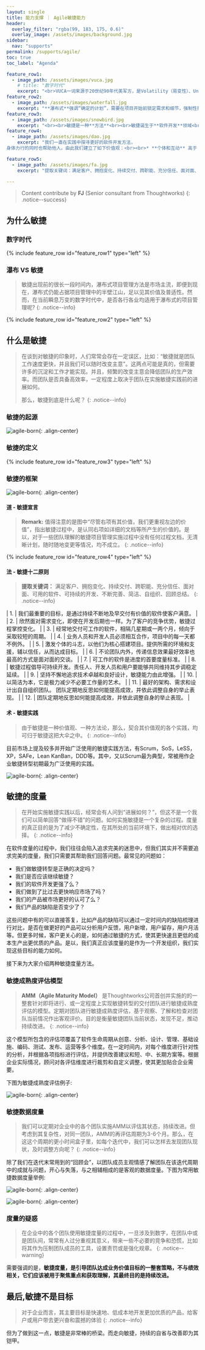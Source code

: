 ```yaml
---
layout: single
title: 能力支撑 ｜ Agile敏捷能力
header:
  overlay_filter: "rgba(99, 183, 175, 0.6)"
  overlay_image: /assets/images/background.jpg
sidebar:
  nav: "supports"
permalink: /supports/agile/
toc: true
toc_label: "Agenda"

feature_row1:
  - image_path: /assets/images/vuca.jpg
    # title: "数字时代"
    excerpt: "<br>VUCA一词来源于20世纪90年代美军方，是Volatility（易变性）、Uncertainty（不确定性）、Complexity (复杂性）、Ambiguity （模糊性）的缩写，用来描述冷战结束后的越发不稳定的、不确定的、复杂、模棱两可和多边的世界。其后被宝洁公司首席运营官罗伯特·麦克唐纳借用其来描述当前的新商业世界格局。"
feature_row2:
  - image_path: /assets/images/waterfall.jpg
    excerpt: "**瀑布式**强调“确定的计划”，需要在项目开始前锁定需求和细节，强制性按照计划进行，允许做变更，需要做变更控制；<br> **敏捷**强调“响应变化”，持续挖掘产品需求，以渐进明细的方式快速开始，分解问题，小步迭代，并抱着拥抱变化的心态，做适应性调整。<br><br>是以，对于响应要求不突出，并且需求确定性较高的产业，瀑布式仍有其适用性，如军工业、建筑业、传统制造业等。"
feature_row3:
  - image_path: /assets/images/snowbird.jpg
    excerpt: "<br><br>敏捷是一种**方法**<br><br>敏捷诞生于**软件开发**领域<br><br>敏捷开发是一种**以人为核心、迭代、循序渐进**的开发方法<br><br>敏捷方法论以用于**各个领域**"
feature_row4:
  - image_path: /assets/images/dao.jpg
    excerpt: "我们一直在实践中探寻更好的软件开发方法，
身体力行的同时也帮助他人。由此我们建立了如下价值观：<br><br>* **个体和互动** 高于 流程和工具<br>* **工作的软件** 高于 详尽的文档<br>* **客户合作** 高于 合同谈判<br>* **响应变化** 高于 遵循计划"

feature_row5:
  - image_path: /assets/images/fa.jpg
    excerpt: "提取关键词：满足客户、拥抱变化、持续交付、跨职能、充分信任、面对面、可用的软件、可持续的开发、不断完善、简洁、自组织、回顾总结。"

---
```


> Content contribute by **FJ** (Senior consultant from Thoughtworks)
{: .notice--success}

## 为什么敏捷

### 数字时代
{% include feature_row id="feature_row1" type="left" %}

### 瀑布 VS 敏捷

> 敏捷出现前的很长一段时间内，瀑布式项目管理方法是市场主流，即便到现在，瀑布式仍能占据项目管理中的半壁江山，足以见其价值及普适性。然而，在当前瞬息万变的数字时代中，是否各行各业均适用于瀑布式的项目管理呢?
{: .notice--info}

{% include feature_row id="feature_row2" type="left" %}



## 什么是敏捷

> 在谈到对敏捷的印象时，人们常常会存在一定误区，比如：“敏捷就是团队工作速度更快，并且我们可以随时改变主意”。这两点可能是真的，但需要许多的沉淀和工作才能实现。并且，频繁的改变主意会降低团队的生产效率。而团队是否具备高效率，一定程度上取决于团队在实施敏捷实践前的进展如何。
> 
> 那么，敏捷到底是什么呢？
{: .notice--info}

### 敏捷的起源

![agile-born](/assets/images/agile-born.jpg){: .align-center}

### 敏捷的定义

{% include feature_row id="feature_row3" type="left" %}

### 敏捷的框架

![agile-born](/assets/images/agile-framework.jpg){: .align-center}

#### 道 - 敏捷宣言

> **Remark:** 值得注意的是图中“尽管右项有其价值，我们更重视左边的价值”，指出敏捷过程中，是认同右项如详细的文档等所产生的价值的。是以，对于一些团队理解的敏捷项目管理实施过程中没有任何过程文档，无清晰计划，随时随地变更等情况，均不成立。
{: .notice--info}

{% include feature_row id="feature_row4" type="left" %}


#### 法 - 敏捷十二原则

> **提取关键词：** 满足客户、拥抱变化、持续交付、跨职能、充分信任、面对面、可用的软件、可持续的开发、不断完善、简洁、自组织、回顾总结。
{: .notice--info}

| 1. 	| 我们最重要的目标，是通过持续不断地及早交付有价值的软件使客户满意。 	|
| 2. 	| 欣然面对需求变化，即使在开发后期也一样。为了客户的竞争优势，敏捷过程掌控变化。 	|
| 3. 	| 经常地交付可工作的软件，相隔几星期或一两个月，倾向于采取较短的周期。 	|
| 4.  | 业务人员和开发人员必须相互合作，项目中的每一天都不例外。 	|
| 5.  | 激发个体的斗志，以他们为核心搭建项目。提供所需的环境和支援，辅以信任，从而达成目标。 	|
| 6.  | 不论团队内外，传递信息效果最好效率也最高的方式是面对面的交谈。 	|
| 7.  | 可工作的软件是进度的首要度量标准。 	|
| 8.  | 敏捷过程倡导可持续开发。责任人、开发人员和用户要能够共同维持其步调稳定延续。 	|
| 9.  | 坚持不懈地追求技术卓越和良好设计，敏捷能力由此增强。 	|
| 10. | 以简洁为本，它是极力减少不必要工作量的艺术。 	|
| 11.	| 最好的架构、需求和设计出自自组织团队。 团队定期地反思如何能提高成效，并依此调整自身的举止表现。 	|
| 12. | 团队定期地反思如何能提高成效，并依此调整自身的举止表现。 	|



#### 术 - 敏捷实践

> 由于敏捷是一种价值观、一种方法论，那么，契合其价值观的各个实践，均可归于敏捷这把大伞之中。
{: .notice--info}

目前市场上提及较多并开始广泛使用的敏捷实践方法，有Scrum，SoS，LeSS，XP，SAFe，Lean KanBan，DDD等。其中，又以Scrum最为典型，常被用作企业敏捷转型初期最为广泛使用的实践。

![agile-born](/assets/images/scrum.jpg){: .align-center}


## 敏捷的度量

> 在开始实施敏捷实践以后，经常会有人问到“进展如何？”，但这不是一个我们可以简单回答“做得不错”的问题。如何实施敏捷是一个复杂的过程。度量的真正目的是为了减少不确定性，在其所处的当前环境下，做出相对优的选择。
{: .notice--info}

在软件度量的过程中，我们往往会陷入追求完美的迷思中，但我们其实并不需要追求完美的度量，我们只需要其帮助我们回答问题。最常见的问题如：

* 我们做敏捷转型是正确的决定吗？
* 我们是否应该继续敏捷？
* 我们的软件开发更强了么？
* 我们做到了比过去更快响应市场了吗？
* 我们的产品被市场更好的认可了么？
* 我们产品的缺陷是否变少了？

这些问题中有的可以直接答复，比如产品的缺陷可以通过一定时间内的缺陷梳理进行对比，是否在做更好的产品可以分析用户反馈，用户新增，用户留存，用户月活等。但更多时候，客户更关心的是，如何通过敏捷的方式，使其更快速且更低的成本生产出更优质的产品。是以，我们真正应该度量的是作为一个开发组织，我们实现这些目标的能力如何。

接下来为大家介绍两种敏捷度量方法。

### 敏捷成熟度评估模型

> **AMM（Agile Maturity Model）** 是Thoughtworks公司首创并实施的的一整套针对即将进行、或一定程度上实现敏捷转型的交付团队进行敏捷成熟度评估的模型。定期对团队进行敏捷成熟度评估，基于观察、了解和检查对团队当前情况作出客观评价。目的是衡量敏捷团队当前状态，发现不足，推动持续改进。
{: .notice--info}

这个模型所包含的评估项覆盖了软件生命周期从创意、分析、设计、管理、基础设施、编码、测试、发布、运营等多个维度。在一定时间内，对每个维度进行针对性的分析，并根据各项指标进行评估，并提供改善建议和短、中、长期方案等。根据企业实际情况，顾问对各评估维度进行裁剪和自定义调整，使其更加贴合企业需要。

下图为敏捷成熟度评估例子:

![agile-born](/assets/images/amm.png){: .align-center}


### 敏捷数据度量

> 我们可以定期对企业中的各个团队实施AMM以评估其状态，持续改进。但考虑到其复杂性，对同一团队，AMM的再评估周期为3-6个月。那么，在这这个周期的更小时间盒子里，如每个迭代中，我们可以怎样去发现团队现状，及时调整方向呢？
{: .notice--info}

除了我们在迭代末常用到的“回顾会”，以团队成员主观情感了解团队在该迭代周期中的成就与问题，开心与失落，与之相辅相成的是客观的数据度量。下图为常用敏捷数据度量举例:

![agile-born](/assets/images/dmm.png){: .align-center}

![agile-born](/assets/images/dmm2.png){: .align-center}

### 度量的疑惑

> 在企业中的各个团队使用敏捷度量的过程中，一旦涉及到数字，在团队中或是团队间，常常有人过分重视其意义，带来一些不必要的竞争和恐慌，比如将其作为压制团队成员的工具，设置责罚或是强化规章。
{: .notice--warning}

需要强调的是，**敏捷度量，是引导团队达成业务价值目标的一整套策略，不与绩效相关，它们应该被用于聚焦重点和获取理解，其最终目的是持续改进。**

## 最后,敏捷不是目标

> 对于企业而言，其主要目标是快速地、低成本地开发更加优质的产品，给客户或用户带去更兴奋和震撼的体验
{: .notice--info}

但为了做到这一点，敏捷是非常棒的桥梁。而走向敏捷，持续的自省与改善即为其铠甲。